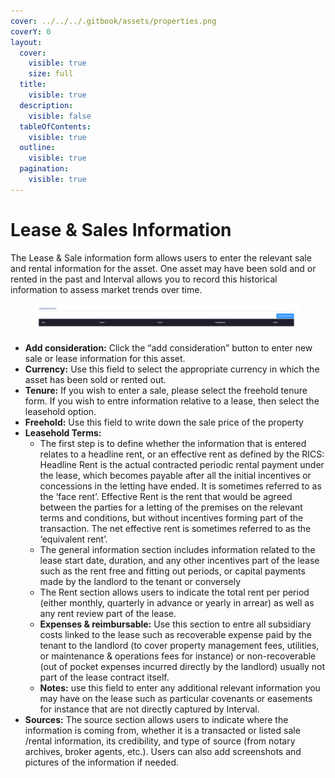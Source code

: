 ```yaml
---
cover: ../../../.gitbook/assets/properties.png
coverY: 0
layout:
  cover:
    visible: true
    size: full
  title:
    visible: true
  description:
    visible: false
  tableOfContents:
    visible: true
  outline:
    visible: true
  pagination:
    visible: true
---
```


# Lease & Sales Information

The Lease & Sale information form allows users to enter the relevant sale and rental information for the asset. One asset may have been sold and or rented in the past and Interval allows you to record this historical information to assess market trends over time.

<figure><img src="../../../.gitbook/assets/image (9).png" alt=""><figcaption></figcaption></figure>

* **Add consideration:** Click the “add consideration” button to enter new sale or lease information for this asset.
* **Currency:** Use this field to select the appropriate currency in which the asset has been sold or rented out.
* **Tenure:** If you wish to enter a sale, please select the freehold tenure form. If you wish to entre information relative to a lease, then select the leasehold option.
* **Freehold:** Use this field to write down the sale price of the property
* **Leasehold Terms:**&#x20;
  * The first step is to define whether the information that is entered relates to a headline rent, or an effective rent as defined by the RICS: Headline Rent is the actual contracted periodic rental payment under the lease, which becomes payable after all the initial incentives or concessions in the letting have ended. It is sometimes referred to as the ‘face rent’. Effective Rent is the rent that would be agreed between the parties for a letting of the premises on the relevant terms and conditions, but without incentives forming part of the transaction. The net effective rent is sometimes referred to as the ‘equivalent rent’.
  * The general information section includes information related to the lease start date, duration, and any other incentives part of the lease such as the rent free and fitting out periods, or capital payments made by the landlord to the tenant or conversely
  * The Rent section allows users to indicate the total rent per period (either monthly, quarterly in advance or yearly in arrear) as well as any rent review part of the lease.&#x20;
  * **Expenses & reimbursable:** Use this section to entre all subsidiary costs linked to the lease such as recoverable expense paid by the tenant to the landlord (to cover property management fees, utilities, or maintenance & operations fees for instance) or non-recoverable (out of pocket expenses incurred directly by the landlord) usually not part of the lease contract itself.
  * **Notes:** use this field to enter any additional relevant information you may have on the lease such as particular covenants or easements for instance that are not directly captured by Interval.
* **Sources:** The source section allows users to indicate where the information is coming from, whether it is a transacted or listed sale /rental information, its credibility, and type of source (from notary archives, broker agents, etc.). Users can also add screenshots and pictures of the information if needed.
